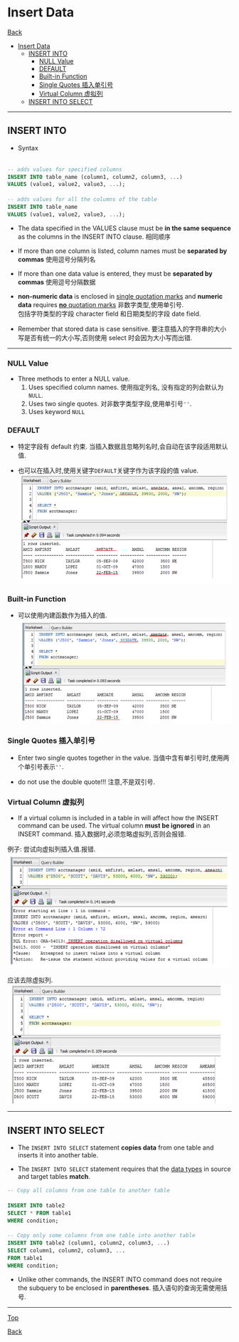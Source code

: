 # Insert Data

[Back](../index.md)

- [Insert Data](#insert-data)
  - [INSERT INTO](#insert-into)
    - [NULL Value](#null-value)
    - [DEFAULT](#default)
    - [Built-in Function](#built-in-function)
    - [Single Quotes 插入单引号](#single-quotes-插入单引号)
    - [Virtual Column 虚拟列](#virtual-column-虚拟列)
  - [INSERT INTO SELECT](#insert-into-select)

---

## INSERT INTO

- Syntax

```SQL

-- adds values for specified columns
INSERT INTO table_name (column1, column2, column3, ...)
VALUES (value1, value2, value3, ...);

-- adds values for all the columns of the table
INSERT INTO table_name
VALUES (value1, value2, value3, ...);

```

- The data specified in the VALUES clause must be **in the same sequence** as the columns in the INSERT INTO clause. 相同顺序

- If more than one column is listed, column names must be **separated by commas** 使用逗号分隔列名

- If more than one data value is entered, they must be **separated by commas** 使用逗号分隔数据

- **non-numeric data** is enclosed in <u>single quotation marks</u> and **numeric data** requires <u>**no** quotation marks</u> 非数字类型,使用单引号.<br>包括字符类型的字段 character field 和日期类型的字段 date field.

- Remember that stored data is case sensitive. 要注意插入的字符串的大小写是否有统一的大小写,否则使用 select 时会因为大小写而出错.

---

### NULL Value

- Three methods to enter a NULL value.
  1. Uses specified column names. 使用指定列名, 没有指定的列会默认为`NULL`.
  2. Uses two single quotes. 对非数字类型字段,使用单引号`''`.
  3. Uses keyword `NULL`

### DEFAULT

- 特定字段有 default 约束. 当插入数据且忽略列名时,会自动在该字段适用默认值.

- 也可以在插入时,使用关键字`DEFAULT`关键字作为该字段的值 value.
  ![insert_value_default](../_pic/data/insert_value_default.png)

### Built-in Function

- 可以使用内建函数作为插入的值.
  ![insert_value_default](../_pic/data/insert_value_function.png)

### Single Quotes 插入单引号

- Enter two single quotes together in the value. 当值中含有单引号时,使用两个单引号表示`''`.

- do not use the double quote!!! 注意,不是双引号.

### Virtual Column 虚拟列

- If a virtual column is included in a table in will affect how the INSERT command can be used. The virtual column **must be ignored** in an INSERT command. 插入数据时,必须忽略虚拟列,否则会报错.

例子: 尝试向虚拟列插入值.报错.
![insert virtual column](../_pic/data/insert_virtual_column01.png)

应该去除虚拟列.
![insert virtual column](../_pic/data/insert_virtual_column02.png)

---

## INSERT INTO SELECT

- The `INSERT INTO SELECT` statement **copies data** from one table and inserts it into another table.

- The `INSERT INTO SELECT` statement requires that the <u>data types</u> in source and target tables **match**.

```sql
-- Copy all columns from one table to another table

INSERT INTO table2
SELECT * FROM table1
WHERE condition;

-- Copy only some columns from one table into another table
INSERT INTO table2 (column1, column2, column3, ...)
SELECT column1, column2, column3, ...
FROM table1
WHERE condition;

```

- Unlike other commands, the INSERT INTO command does not require the subquery to be enclosed in **parentheses**. 插入语句的查询无需使用括号.

---

[Top](#insert-data)

[Back](../index.md)
